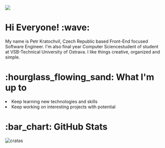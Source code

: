 <img src="https://user-images.githubusercontent.com/56606404/222453188-5768713a-9fd2-4e7a-a595-7aa0a0e05139.png">

<h1> Hi Everyone! :wave: </h1>
<p>My name is Petr Kratochvíl, Czech Republic based Front-End focused Software Engineer. I'm also final year Computer Sciencestudent of student at VSB-Technical University of Ostrava. I like things creative, organized and simple. 
</p>

<h1>:hourglass_flowing_sand: What I'm up to </h1>
<li>Keep learning new technologies and skills</li>
<li>Keep working on interesting projects with potential</li>

<h1>:bar_chart: GitHub Stats</h1>
<p><img align="center" src="https://github-readme-streak-stats.herokuapp.com/?user=cratas&" alt="cratas" /></p>

